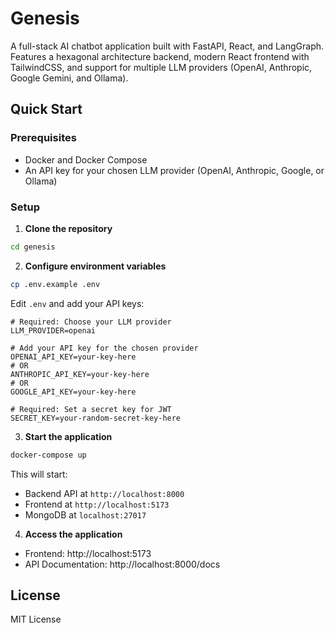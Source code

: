 # Genesis

A full-stack AI chatbot application built with FastAPI, React, and LangGraph. Features a hexagonal architecture backend, modern React frontend with TailwindCSS, and support for multiple LLM providers (OpenAI, Anthropic, Google Gemini, and Ollama).

## Quick Start

### Prerequisites

- Docker and Docker Compose
- An API key for your chosen LLM provider (OpenAI, Anthropic, Google, or Ollama)

### Setup

1. **Clone the repository**

```bash
cd genesis
```

2. **Configure environment variables**

```bash
cp .env.example .env
```

Edit `.env` and add your API keys:

```env
# Required: Choose your LLM provider
LLM_PROVIDER=openai

# Add your API key for the chosen provider
OPENAI_API_KEY=your-key-here
# OR
ANTHROPIC_API_KEY=your-key-here
# OR
GOOGLE_API_KEY=your-key-here

# Required: Set a secret key for JWT
SECRET_KEY=your-random-secret-key-here
```

3. **Start the application**

```bash
docker-compose up
```

This will start:
- Backend API at `http://localhost:8000`
- Frontend at `http://localhost:5173`
- MongoDB at `localhost:27017`

4. **Access the application**

- Frontend: http://localhost:5173
- API Documentation: http://localhost:8000/docs

## License

MIT License

